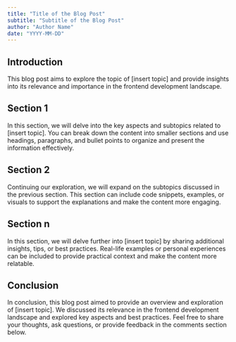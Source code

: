 ```yaml
---
title: "Title of the Blog Post"
subtitle: "Subtitle of the Blog Post"
author: "Author Name"
date: "YYYY-MM-DD"
---
```


## Introduction

This blog post aims to explore the topic of [insert topic] and provide insights into its relevance and importance in the frontend development landscape.

## Section 1

In this section, we will delve into the key aspects and subtopics related to [insert topic]. You can break down the content into smaller sections and use headings, paragraphs, and bullet points to organize and present the information effectively.

## Section 2

Continuing our exploration, we will expand on the subtopics discussed in the previous section. This section can include code snippets, examples, or visuals to support the explanations and make the content more engaging.

## Section n

In this section, we will delve further into [insert topic] by sharing additional insights, tips, or best practices. Real-life examples or personal experiences can be included to provide practical context and make the content more relatable.

## Conclusion

In conclusion, this blog post aimed to provide an overview and exploration of [insert topic]. We discussed its relevance in the frontend development landscape and explored key aspects and best practices. Feel free to share your thoughts, ask questions, or provide feedback in the comments section below.
